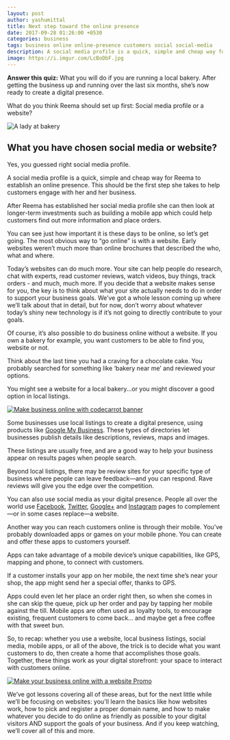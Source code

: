 ```yaml
---
layout: post
author: yashumittal
title: Next step toward the online presence
date: 2017-09-28 01:26:00 +0530
categories: business
tags: business online online-presence customers social social-media
description: A social media profile is a quick, simple and cheap way for you to establish an online presence. This should be the first step she takes to help customers engage
image: https://i.imgur.com/LcBoDbF.jpg
---
```


**Answer this quiz:** What you will do if you are running a local bakery. After getting the business up and running over the last six months, she’s now ready to create a digital presence.

What do you think Reema should set up first: Social media profile or a website?

![A lady at bakery](https://i.imgur.com/wVik301.png)

## What you have chosen social media or website?

Yes, you guessed right social media profile.

A social media profile is a quick, simple and cheap way for Reema to establish an online presence. This should be the first step she takes to help customers engage with her and her business.

After Reema has established her social media profile she can then look at longer-term investments such as building a mobile app which could help customers find out more information and place orders.

You can see just how important it is these days to be online, so let’s get going. The most obvious way to “go online” is with a website. Early websites weren’t much more than online brochures that described the who, what and where.

Today’s websites can do much more. Your site can help people do research, chat with experts, read customer reviews, watch videos, buy things, track orders - and much, much more. If you decide that a website makes sense for you, the key is to think about what your site actually needs to do in order to support your business goals. We’ve got a whole lesson coming up where we’ll talk about that in detail, but for now, don’t worry about whatever today’s shiny new technology is if it’s not going to directly contribute to your goals.

Of course, it’s also possible to do business online without a website. If you own a bakery for example, you want customers to be able to find you, website or not.

Think about the last time you had a craving for a chocolate cake. You probably searched for something like ‘bakery near me’ and reviewed your options.

You might see a website for a local bakery...or you might discover a good option in local listings.

[![Make business online with codecarrot banner](https://i.imgur.com/V4g23VR.png)](https://www.codecarrot.net/)

Some businesses use local listings to create a digital presence, using products like [Google My Business](https://www.google.com/business/). These types of directories let businesses publish details like descriptions, reviews, maps and images.

These listings are usually free, and are a good way to help your business appear on results pages when people search.

Beyond local listings, there may be review sites for your specific type of business where people can leave feedback—and you can respond. Rave reviews will give you the edge over the competition.

You can also use social media as your digital presence. People all over the world use [Facebook](https://facebook.com/codecarrotinc), [Twitter](https://twitter.com/codecarrotnet), [Google+](https://plus.google.com/u/1/b/104910911502233710941/104910911502233710941) and [Instagram](https://www.instagram.com/codecarrot) pages to complement—or in some cases replace—a website.

Another way you can reach customers online is through their mobile. You’ve probably downloaded apps or games on your mobile phone. You can create and offer these apps to customers yourself.

Apps can take advantage of a mobile device’s unique capabilities, like GPS, mapping and phone, to connect with customers.

If a customer installs your app on her mobile, the next time she’s near your shop, the app might send her a special offer, thanks to GPS.

Apps could even let her place an order right then, so when she comes in she can skip the queue, pick up her order and pay by tapping her mobile against the till. Mobile apps are often used as loyalty tools, to encourage existing, frequent customers to come back… and maybe get a free coffee with that sweet bun.

So, to recap: whether you use a website, local business listings, social media, mobile apps, or all of the above, the trick is to decide what you want customers to do, then create a home that accomplishes those goals. Together, these things work as your digital storefront: your space to interact with customers online.

[![Make your business online with a website Promo](https://i.imgur.com/MAphtcZ.png)](https://www.codecarrot.net/)

We’ve got lessons covering all of these areas, but for the next little while we’ll be focusing on websites: you'll learn the basics like how websites work, how to pick and register a proper domain name, and how to make whatever you decide to do online as friendly as possible to your digital visitors AND support the goals of your business. And if you keep watching, we’ll cover all of this and more.

